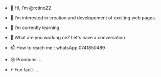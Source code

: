 - 👋 Hi, I’m @rotino22
- 👀 I’m interested in creation and developement of exciting web pages.
- 🌱 I’m currently learning 
- 💞️ What are you working on? Let's have a conversation
- 📫 How to reach me : whatsApp 0741850489
  
- 😄 Pronouns: ...
- ⚡ Fun fact: ...

<!---
rotino22/rotino22 is a ✨ special ✨ repository because its `README.md` (this file) appears on your GitHub profile.
You can click the Preview link to take a look at your changes.
--->
